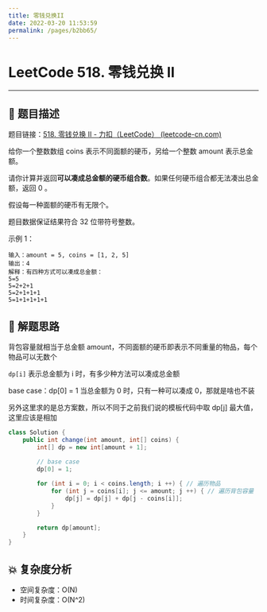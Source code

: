 ```yaml
---
title: 零钱兑换II
date: 2022-03-20 11:53:59
permalink: /pages/b2bb65/
---
```

# LeetCode 518. 零钱兑换 II

---

## 📃 题目描述

题目链接：[518. 零钱兑换 II - 力扣（LeetCode） (leetcode-cn.com)](https://leetcode-cn.com/problems/coin-change-2/)

给你一个整数数组 coins 表示不同面额的硬币，另给一个整数 amount 表示总金额。

请你计算并返回**可以凑成总金额的硬币组合数**。如果任何硬币组合都无法凑出总金额，返回 0 。

假设每一种面额的硬币有无限个。 

题目数据保证结果符合 32 位带符号整数。

示例 1：

```
输入：amount = 5, coins = [1, 2, 5]
输出：4
解释：有四种方式可以凑成总金额：
5=5
5=2+2+1
5=2+1+1+1
5=1+1+1+1+1
```

## 🔔 解题思路

背包容量就相当于总金额 amount，不同面额的硬币即表示不同重量的物品，每个物品可以无数个

`dp[i]` 表示总金额为 i 时，有多少种方法可以凑成总金额

base case：dp[0] = 1 当总金额为 0 时，只有一种可以凑成 0，那就是啥也不装

另外这里求的是总方案数，所以不同于之前我们说的模板代码中取 dp[j] 最大值，这里应该是相加


```java
class Solution {
    public int change(int amount, int[] coins) {
        int[] dp = new int[amount + 1];
		
        // base case
        dp[0] = 1;

        for (int i = 0; i < coins.length; i ++) { // 遍历物品
            for (int j = coins[i]; j <= amount; j ++) { // 遍历背包容量
                dp[j] = dp[j] + dp[j - coins[i]];
            }
        }

        return dp[amount];
    }
}
```

## 💥 复杂度分析

- 空间复杂度：O(N)
- 时间复杂度：O(N^2)

